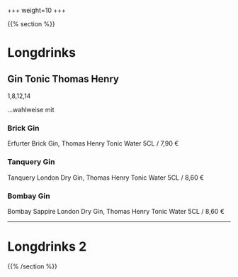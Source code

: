 +++
weight=10
+++

{{% section %}}

# Longdrinks

## Gin Tonic Thomas Henry
1,8,12,14

...wahlweise mit

### Brick Gin
Erfurter Brick Gin, Thomas Henry Tonic Water
5CL / 7,90 €

### Tanquery Gin
Tanquery London Dry Gin, Thomas Henry Tonic Water
5CL / 8,60 €

### Bombay Gin
Bombay Sappire London Dry Gin, Thomas Henry Tonic Water
5CL / 8,60 €

---

# Longdrinks 2

{{% /section %}}
